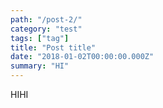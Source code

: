```yaml
---
path: "/post-2/"
category: "test"
tags: ["tag"]
title: "Post title"
date: "2018-01-02T00:00:00.000Z"
summary: "HI"
---
```


HIHI
